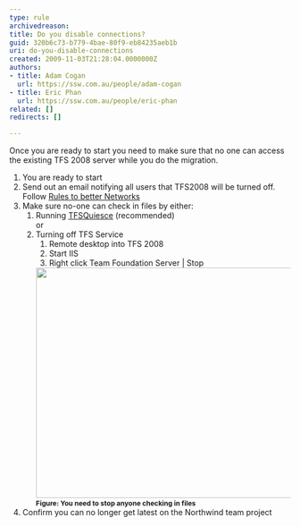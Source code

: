 ```yaml
---
type: rule
archivedreason: 
title: Do you disable connections?
guid: 320b6c73-b779-4bae-80f9-eb84235aeb1b
uri: do-you-disable-connections
created: 2009-11-03T21:28:04.0000000Z
authors:
- title: Adam Cogan
  url: https://ssw.com.au/people/adam-cogan
- title: Eric Phan
  url: https://ssw.com.au/people/eric-phan
related: []
redirects: []

---
```



<p>Once you are ready to start you need to make sure that no one can access the existing TFS 2008 server while you do the migration.</p>
<ol><li>You are ready to start </li>
<li>Send out an email notifying all users that TFS2008 will be turned off.&#160;<br>Follow <span><a href="http&#58;//www.ssw.com.au/SSW/Standards/Rules/RulesToBetterNetworks.aspx#rebootrestart" shape="rect" target="_blank">Rules to better Networks</a></span> </li>
<li>Make sure no-one can check in files by either&#58; <ol><li>Running <a href="http&#58;//support.microsoft.com/kb/950893" target="_blank">TFSQuiesce</a> (recommended) <br>or </li>
<li>Turning off TFS Service <ol><li>Remote desktop into TFS 2008</li>
<li>Start IIS</li>
<li>Right click Team Foundation Server | Stop </li></ol>
<span><img src="/PublishingImages/StopTFSServices.png" alt="" style="width&#58;500px;height&#58;412px;" /></span><br><span style="font-size&#58;12px;font-weight&#58;bold;">Figure&#58;&#160;You need to stop anyone checking in files</span>&#160; </li></ol></li>
<li>Confirm you can no longer get latest on the Northwind team project </li></ol>
<br><excerpt class='endintro'></excerpt><br>



